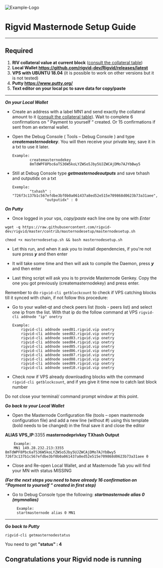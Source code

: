 ![Example-Logo](https://sappcoin.com/wp-content/uploads/2021/05/Rigvid-logo-transparent.png)

# Rigvid Masternode Setup Guide
***
## Required
1) **RIV collateral value at current block** ([consult the collateral table](../../README.md#rewards-breakdown))
2) **Local Wallet https://github.com/rigvid-dev/Rigvid/releases/latest**
3) **VPS with UBUNTU 18.04** (it is possible to work on other versions but it is not tested)
4) **Putty https://www.putty.org/**
5) **Text editor on your local pc to save data for copy/paste**
***

***On your Local Wallet***
* Create an address with a label MN1 and send exactly the collateral amount to it ([consult the collateral table](../../README.md#rewards-breakdown)).
 Wait to complete 6 confirmations on “ Payment to yourself “ created.
 Or 15 confirmations if sent from an external wallet.

* Open the Debug Console ( Tools – Debug Console ) and type ***createmasternodekey***.
You will then receive your private key, save it in a txt to use it later.
  ```
  Example:
          createmasternodekey
          8mTdWPF8Pbc6aTS36W5koLYZWSo5Jby5UJZWCAjDMo7AJYbBwy5
* Still at Debug Console type ***getmasternodeoutputs*** and save txhash and outputidx on a txt
  ```
  Exemple:
          "txhash" : "726f3c137b1c567efdbe3bf0b0a061437a8ed52e515e709868d0623b73a31aee",
		         "outputidx" : 0

***On Putty***

* Once logged in your vps, *copy/paste* each line one by one with *Enter*

```
wget -q https://raw.githubusercontent.com/rigvid-dev/rigvid/master/contrib/masternodesetup/masternodesetup.sh
```

```
chmod +x masternodesetup.sh && bash masternodesetup.sh
```

* Let this run, and when it ask you to install dependencies, if you're not sure press ***y*** and then enter

* It will take some time and then will ask to compile the Daemon, press ***y*** and then enter 

* Last thing script will ask you is to provide Masternode Genkey. Copy the one you got previously (createmasternodekey) and press enter.

Remember to do `rigvid-cli getblockcount` to check if VPS catching blocks till it synced with chain, if not follow this procedure:

* Go to your wallet-qt and check peers list (tools - peers list) and select one ip from the list. With that ip do the follow command at VPS `rigvid-cli addnode "ip" onetry`

      Example:
		  rigvid-cli addnode seed01.rigvid.vip onetry
		  rigvid-cli addnode seed02.rigvid.vip onetry
		  rigvid-cli addnode seed03.rigvid.vip onetry
		  rigvid-cli addnode seed04.rigvid.vip onetry
		  rigvid-cli addnode seed05.rigvid.vip onetry
		  rigvid-cli addnode seed06.rigvid.vip onetry
		  rigvid-cli addnode seed07.rigvid.vip onetry
		  rigvid-cli addnode seed08.rigvid.vip onetry
		  rigvid-cli addnode seed09.rigvid.vip onetry
		  rigvid-cli addnode seed10.rigvid.vip onetry

    
* Check now if VPS already downloading blocks with the command `rigvid-cli getblockcount`, and if yes give it time now to catch last block number 

Do not close your terminal/ command prompt window at this point.

***Go back to your Local Wallet***

* Open the Masternode Configuration file (tools – open masternode configuration file) and add a new line (without #) using this template (bold needs to be changed) in the final save it and close the editor

**ALIAS VPS_IP**:3355 **masternodeprivkey TXhash Output**

		Example:
		MN1 149.28.232.213:3355 8mTdWPF8Pbc6aTS36W5koLYZWSo5Jby5UJZWCAjDMo7AJYbBwy5 726f3c137b1c567efdbe3bf0b0a061437a8ed52e515e709868d0623b73a31aee 0

* Close and Re-open Local Wallet, and at Masternode Tab you will find your MN with status MISSING

***(For the next steps you need to have already 16 confirmation on “Payment to yourself “ created in first step)***

* Go to Debug Console type the following: ***startmasternode alias 0 (mymnalias)***

		Example:
		startmasternode alias 0 MN1
***

***Go back to Putty***

```
rigvid-cli getmasternodestatus
```

You need to get **"status" : 4** 

## Congratulations your Rigvid node is running
